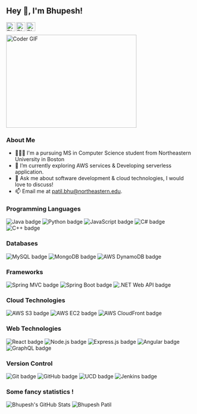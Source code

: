 

<h2 title="hehehe"> Hey 👋, I'm Bhupesh!</h2>

<a href="https://www.linkedin.com/in/bhupesh-patil-neu/">
  <img align="left" alt="Bhupesh's LinkedIn" width="24px" src="https://img.icons8.com/nolan/96/linkedin.png" />
</a>
<a href="https://www.instagram.com/bhupesh_patil_/">
  <img align="left" alt="Bhupesh's Instagram" width="24px" src="https://img.icons8.com/nolan/96/instagram-new.png" />
</a>
<a href="https://bhupesh-patil.web.app/">
  <img align="left" alt="Bhupesh's Portfolio" width="24px" src="https://img.icons8.com/nolan/64/1A6DFF/C822FF/web-design.png" />
</a>
<br />
<br />

<img alt="Coder GIF" height=250 width=350 src="https://images.squarespace-cdn.com/content/v1/5769fc401b631bab1addb2ab/1541580611624-TE64QGKRJG8SWAIUS7NS/ke17ZwdGBToddI8pDm48kPoswlzjSVMM-SxOp7CV59BZw-zPPgdn4jUwVcJE1ZvWQUxwkmyExglNqGp0IvTJZamWLI2zvYWH8K3-s_4yszcp2ryTI0HqTOaaUohrI8PI6FXy8c9PWtBlqAVlUS5izpdcIXDZqDYvprRqZ29Pw0o/coding-freak.gif" />



<h3 title="hehehe">About Me</h3>

- 👨🏽‍💻 I'm a pursuing MS in Computer Science student from Northeastern University in Boston
- 🌱 I’m currently exploring AWS services & Developing serverless application. 
- 💬 Ask me about software development & cloud technologies, I would love to discuss!
- 📫 Email me at [patil.bhu@northeastern.edu](mailto:patil.bhu@northeastern.edu).


<h3 title="hehehe">Programming Languages</h3>
<p>
<div>
  <img src="https://img.shields.io/badge/-Java-orange?logo=java&logoColor=white&style=for-the-badge" alt="Java badge">
  <img src="https://img.shields.io/badge/-Python-blue?logo=python&logoColor=white&style=for-the-badge" alt="Python badge">
  <img src="https://img.shields.io/badge/-JavaScript-yellow?logo=javascript&logoColor=white&style=for-the-badge" alt="JavaScript badge">
  <img src="https://img.shields.io/badge/-C%23-purple?logo=c-sharp&logoColor=white&style=for-the-badge" alt="C# badge">
  <img src="https://img.shields.io/badge/-C%2B%2B-blue?logo=c%2B%2B&logoColor=white&style=for-the-badge" alt="C++ badge">
</div>
</p>

<h3 title="hehehe">Databases</h3>
<p>
<div>
  <img src="https://img.shields.io/badge/-MySQL-blue?logo=mysql&logoColor=white&style=for-the-badge" alt="MySQL badge"> 
  <img src="https://img.shields.io/badge/-MongoDB-green?logo=mongodb&logoColor=white&style=for-the-badge" alt="MongoDB badge">
 <img src="https://img.shields.io/badge/-AWS%20DynamoDB-orange?logo=amazonaws&logoColor=white&style=for-the-badge" alt="AWS DynamoDB badge">
</div>
</p>

<h3 title="hehehe">Frameworks</h3>
<p>
<div>
  <img src="https://img.shields.io/badge/-Spring%20MVC-green?logo=spring&logoColor=white&style=for-the-badge" alt="Spring MVC badge">
  <img src="https://img.shields.io/badge/-Spring%20Boot-green?logo=spring&logoColor=white&style=for-the-badge" alt="Spring Boot badge">
  <img src="https://img.shields.io/badge/-.NET%20Web%20API-purple?logo=.net&logoColor=white&style=for-the-badge" alt=".NET Web API badge">
</div>
</p>


<h3 title="hehehe">Cloud Technologies</h3>
<p>
<div>
  <img src="https://img.shields.io/badge/-AWS%20S3-orange?logo=amazonaws&logoColor=white&style=for-the-badge" alt="AWS S3 badge">
  <img src="https://img.shields.io/badge/-AWS%20EC2-orange?logo=amazonaws&logoColor=white&style=for-the-badge" alt="AWS EC2 badge">
  <img src="https://img.shields.io/badge/-AWS%20CloudFront-orange?logo=amazonaws&logoColor=white&style=for-the-badge" alt="AWS CloudFront badge">
</div>
</p>

<h3 title="hehehe">Web Technologies</h3>
<p>
<div>
  <img src="https://img.shields.io/badge/-React-blue?logo=react&logoColor=white&style=for-the-badge" alt="React badge">
  <img src="https://img.shields.io/badge/-Node.js-green?logo=node.js&logoColor=white&style=for-the-badge" alt="Node.js badge">
  <img src="https://img.shields.io/badge/-Express.js-lightgrey?logo=express&logoColor=white&style=for-the-badge" alt="Express.js badge">
  <img src="https://img.shields.io/badge/-Angular-red?logo=angular&logoColor=white&style=for-the-badge" alt="Angular badge">
  <img src="https://img.shields.io/badge/-GraphQL-purple?logo=graphql&logoColor=white&style=for-the-badge" alt="GraphQL badge"> 
</div>
</p>

<h3 title="hehehe">Version Control</h3>
<p>
<div>
  <img src="https://img.shields.io/badge/-Git-black?logo=git&logoColor=white&style=for-the-badge" alt="Git badge">
  <img src="https://img.shields.io/badge/-GitHub-grey?logo=github&logoColor=white&style=for-the-badge" alt="GitHub badge">
  <img src="https://img.shields.io/badge/-UCD-blue?logo=ibm&logoColor=white&style=for-the-badge" alt="UCD badge">
  <img src="https://img.shields.io/badge/-Jenkins-red?logo=jenkins&logoColor=white&style=for-the-badge" alt="Jenkins badge">
</div>
</p>

<h3 title="hehehe">Some fancy statistics !</h3>
<p>
<div>
<img src="https://github-readme-stats.vercel.app/api?username=bhupesh22&show_icons=true&hide_border=true&count_private=true&theme=tokyonight&icon_color=fad000" alt="Bhupesh's GitHub Stats">
<img src="https://github-readme-streak-stats.herokuapp.com/?user=bhupesh22&show_icons=true&hide_border=true&count_private=true&theme=tokyonight&icon_color=fad000" alt="Bhupesh Patil" />

</div>
</p>


